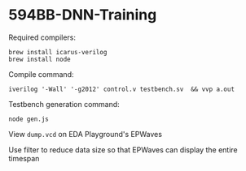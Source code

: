 # 594BB-DNN-Training

Required compilers:
```
brew install icarus-verilog
brew install node
```

Compile command:
```
iverilog '-Wall' '-g2012' control.v testbench.sv  && vvp a.out
```

Testbench generation command:
```
node gen.js
```

View `dump.vcd` on EDA Playground's EPWaves

Use filter to reduce data size so that EPWaves can display the entire timespan